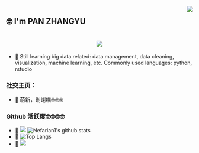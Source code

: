 <img align="right" src="https://count.getloli.com/get/@:Nefarian1?theme=rule34">


## 🤓 I'm PAN ZHANGYU
# <h1 align="center"> <a href="https://sunguoqi.com/"> <img src="https://readme-typing-svg.herokuapp.com/?lines=Welcome to PAN's homepage&center=true&size=27"> </a> </h1>


- 🌱
Still learning big data related: data management, data cleaning, visualization, machine learning, etc. 
Commonly used languages: python, rstudio

### **社交主页：**
- 🌱
 萌新，谢谢喵🤓🤓🤓

### Github 活跃度🤓🤓🤓🤓
- 🌱
[![](https://activity-graph.herokuapp.com/graph?username=Nefarian1&theme=dracula)](https://github.com/ashutosh00710/github-readme-activity-graph)
![Nefarian1's github stats](https://github-readme-stats.vercel.app/api?username=Nefarian1&show_icons=true&theme=vue)
- 🌱
![Top Langs](https://github-readme-stats.vercel.app/api/top-langs/?username=Nefarian1&langs_count=6)
- 🌱
![](https://github-readme-stats.vercel.app/api/top-langs/?username=Nefarian1&layout=compact&langs_count=6)
<!--
**Nefarian1/Nefarian1** is a ✨ _special_ ✨ repository because its `README.md` (this file) appears on your GitHub profile.

Here are some ideas to get you started:

- 🌱 I’m currently learning .
-->
